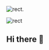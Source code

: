 ![rect](https://capsule-render.vercel.app/api?type=rect&color=gradient&text=%20%20Backend%20%20&fontAlign=30&fontSize=45&textBg=true&desc=개발자의%20%27%30Github%27%20&descAlign=60&descAlignY=50).

![rect](https://capsule-render.vercel.app/api?type=rect&color=gradient&text=%20%20RECT%20%20&fontAlign=30&fontSize=30&textBg=true&desc=Use%20%27textBg%27%20to%20highlight%20%27text%27&descAlign=60&descAlignY=50)

## Hi there 👋

<!--
**doldollee00/doldollee00** is a ✨ _special_ ✨ repository because its `README.md` (this file) appears on your GitHub profile.

Here are some ideas to get you started:

- 🔭 I’m currently working on ...
- 🌱 I’m currently learning ...
- 👯 I’m looking to collaborate on ...
- 🤔 I’m looking for help with ...
- 💬 Ask me about ...
- 📫 How to reach me: ...
- 😄 Pronouns: ...
- ⚡ Fun fact: ...
-->
